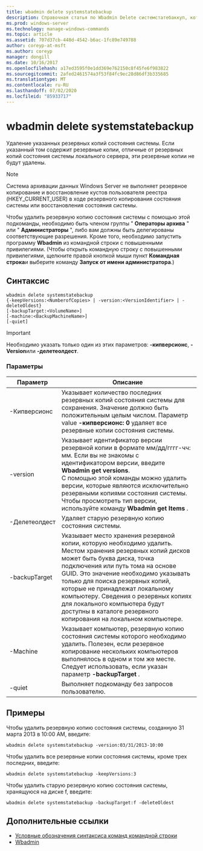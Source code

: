 ```yaml
---
title: wbadmin delete systemstatebackup
description: Справочная статья по Wbadmin Delete системстатебаккуп, которая удаляет указанные резервные копии состояния системы.
ms.prod: windows-server
ms.technology: manage-windows-commands
ms.topic: article
ms.assetid: 707d37cb-448d-4542-b6ac-1fc89e749788
author: coreyp-at-msft
ms.author: coreyp
manager: dongill
ms.date: 10/16/2017
ms.openlocfilehash: a17ed3595f0e1dd369e762150c8f45fe6f983822
ms.sourcegitcommit: 2afed2461574a3f53f84fc9ec28d86df3b335685
ms.translationtype: MT
ms.contentlocale: ru-RU
ms.lasthandoff: 07/02/2020
ms.locfileid: "85933717"
---
```

# <a name="wbadmin-delete-systemstatebackup"></a>wbadmin delete systemstatebackup



Удаление указанных резервных копий состояния системы. Если указанный том содержит резервные копии, отличные от резервных копий состояния системы локального сервера, эти резервные копии не будут удалены.

> [!NOTE]
> Cистема архивации данных Windows Server не выполняет резервное копирование и восстановление кустов пользователя реестра (HKEY_CURRENT_USER) в ходе резервного копирования состояния системы или восстановления состояния системы.

Чтобы удалить резервную копию состояния системы с помощью этой подкоманды, необходимо быть членом группы " **Операторы архива** " или " **Администраторы** ", либо вам должны быть делегированы соответствующие разрешения. Кроме того, необходимо запустить программу **Wbadmin** из командной строки с повышенными привилегиями. (Чтобы открыть командную строку с повышенными привилегиями, щелкните правой кнопкой мыши пункт **Командная строка**и выберите команду **Запуск от имени администратора**.)



## <a name="syntax"></a>Синтаксис

```
wbadmin delete systemstatebackup
{-keepVersions:<NumberofCopies> | -version:<VersionIdentifier> | -deleteOldest}
[-backupTarget:<VolumeName>]
[-machine:<BackupMachineName>]
[-quiet]
```

> [!IMPORTANT]
> Необходимо указать только один из этих параметров: **-кипверсионс**, **-Version**или **-делетеолдест**.

### <a name="parameters"></a>Параметры

|Параметр|Описание|
|---------|-----------|
|-Кипверсионс|Указывает количество последних резервных копий состояния системы для сохранения. Значение должно быть положительным целым числом. Параметр value **-кипверсионс: 0** удаляет все резервные копии состояния системы.|
|-version|Указывает идентификатор версии резервной копии в формате мм/дд/гггг-чч: мм. Если вы не знакомы с идентификатором версии, введите **Wbadmin get versions**.</br>С помощью этой команды можно удалить версии, которые являются исключительно резервными копиями состояния системы. Чтобы просмотреть тип версии, используйте команду **Wbadmin get Items** .|
|-Делетеолдест|Удаляет старую резервную копию состояния системы.|
|-backupTarget|Указывает место хранения резервной копии, которую необходимо удалить. Местом хранения резервных копий дисков может быть буква диска, точка подключения или путь тома на основе GUID. Это значение необходимо указывать только для поиска резервных копий, которые не принадлежат локальному компьютеру. Сведения о резервных копиях для локального компьютера будут доступны в каталоге резервного копирования на локальном компьютере.|
|-Machine|Указывает компьютер, резервную копию состояния системы которого необходимо удалить. Полезен, если резервное копирование нескольких компьютеров выполнялось в одном и том же месте. Следует использовать, если указан параметр **-backupTarget** .|
|-quiet|Выполняет подкоманду без запросов пользователю.|

## <a name="examples"></a>Примеры

Чтобы удалить резервную копию состояния системы, созданную 31 марта 2013 в 10:00 AM, введите:
```
wbadmin delete systemstatebackup -version:03/31/2013-10:00
```
Чтобы удалить все резервные копии состояния системы, кроме трех последних, введите:
```
wbadmin delete systemstatebackup -keepVersions:3
```
Чтобы удалить старую резервную копию состояния системы, хранящуюся на диске f, введите:
```
wbadmin delete systemstatebackup -backupTarget:f -deleteOldest
```

## <a name="additional-references"></a>Дополнительные ссылки

- [Условные обозначения синтаксиса команд командной строки](command-line-syntax-key.md)
-   [Wbadmin](wbadmin.md)